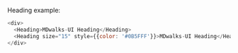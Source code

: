 Heading example:

```js
<div>
  <Heading>MDwalks-UI Heading</Heading>
  <Heading size="15" style={{color: '#0B5FFF'}}>MDwalks-UI Heading</Heading>
</div>
```